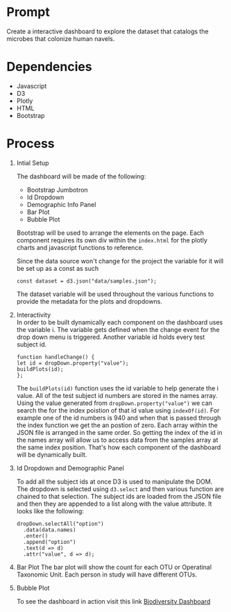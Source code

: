 # Prompt
Create a interactive dashboard to explore the dataset that catalogs the microbes that colonize human navels.

# Dependencies
- Javascript
- D3
- Plotly
- HTML
- Bootstrap

# Process

1. Intial Setup

    The dashboard will be made of the following:
      - Bootstrap Jumbotron
      - Id Dropdown
      - Demographic Info Panel
      - Bar Plot
      - Bubble Plot

    Bootstrap will be used to arrange the elements on the page. Each component requires its own div within the `index.html` for the plotly charts and javascript functions to         reference.

    Since the data source won't change for the project the variable for it will be set up as a const as such
    ```
    const dataset = d3.json("data/samples.json");
    ```
    The dataset variable will be used throughout the various functions to provide the metadata for the plots and dropdowns.

2. Interactivity  
    In order to be built dynamically each component on the dashboard uses the variable i. The variable gets defined when the change event for the drop down menu is triggered. Another variable id holds every test subject id. 
    ```
    function handleChange() {
    let id = dropDown.property("value");
    buildPlots(id);
    };
    ```
    
   The `buildPlots(id)` function uses the id variable to help generate the i value. All of the test subject id numbers are stored in the names array. Using the value generated from `dropDown.property("value")` we can search the for the index poistion of that id value using `indexOf(id)`. For example one of the id numbers is 940 and when that is passed through the index function we get the an postion of zero. Each array within the JSON file is arranged in the same order. So getting the index of the id in the names array will allow us to access data from the samples array at the same index position. That's how each component of the dashboard will be dynamically built. 
   
3. Id Dropdown and Demographic Panel

    To add all the subject ids at once D3 is used to manipulate the DOM. The dropdown is selected using `d3.select` and then various function are chained to that selection. The subject ids are loaded from the JSON file and then they are appended to a list along with the value attribute. It looks like the following:
    ```
    dropDown.selectAll("option")
      .data(data.names)
      .enter()
      .append("option")
      .text(d => d)
      .attr("value", d => d);
    ```
    
4. Bar Plot
    The bar plot will show the count for each OTU or Operatinal Taxonomic Unit. Each person in study will have different OTUs.
    

5. Bubble Plot

   
    To see the dashboard in action visit this link [Biodiversity Dashboard](https://npvoravong.github.io/biodiversity/)
    
    
   







